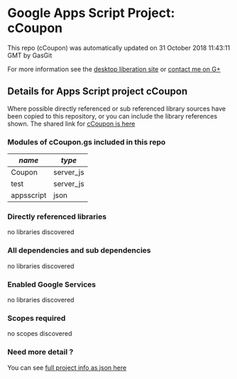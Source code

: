 # Google Apps Script Project: cCoupon
This repo (cCoupon) was automatically updated on 31 October 2018 11:43:11 GMT by GasGit

For more information see the [desktop liberation site](http://ramblings.mcpher.com/Home/excelquirks/drivesdk/gettinggithubready "desktop liberation") or [contact me on G+](https://plus.google.com/+BruceMcpherson "Bruce McPherson - GDE")
## Details for Apps Script project cCoupon
Where possible directly referenced or sub referenced library sources have been copied to this repository, or you can include the library references shown. 
The shared link for [cCoupon is here](https://script.google.com/d/1X-tyDMF_iILp3cQ4MMCY0GQwrOPHl8ocKtWhqVuw1u5PG5wMytL6mjOP/edit?usp=sharing "open in the GAS IDE")

### Modules of cCoupon.gs included in this repo
*name*|*type*
--- | --- 
Coupon| server_js
test| server_js
appsscript| json
### Directly referenced libraries
no libraries discovered
### All dependencies and sub dependencies
no libraries discovered
### Enabled Google Services
no libraries discovered
### Scopes required
no scopes discovered
### Need more detail ?
You can see [full project info as json here](info.json)
